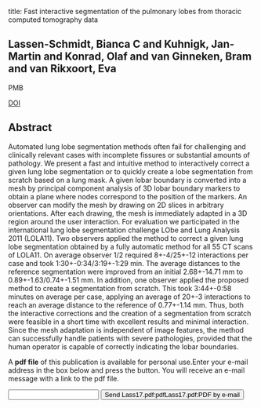 title: Fast interactive segmentation of the pulmonary lobes from thoracic computed tomography data

## Lassen-Schmidt, Bianca C and Kuhnigk, Jan-Martin and Konrad, Olaf and van Ginneken, Bram and van Rikxoort, Eva
PMB

<a href="https://doi.org/10.1088/1361-6560/aa7674">DOI</a>

## Abstract
Automated lung lobe segmentation methods often fail for challenging and clinically relevant cases with incomplete fissures or substantial amounts of pathology. We present a fast and intuitive method to interactively correct a given lung lobe segmentation or to quickly create a lobe segmentation from scratch based on a lung mask.&#13; A given lobar boundary is converted into a mesh by principal component analysis of 3D lobar boundary markers to obtain a plane where nodes correspond to the position of the markers. An observer can modify the mesh by drawing on 2D slices in arbitrary orientations. After each drawing, the mesh is immediately adapted in a 3D region around the user interaction.&#13; For evaluation we participated in the international lung lobe segmentation challenge LObe and Lung Analysis 2011 (LOLA11). Two observers applied the method to correct a given lung lobe segmentation obtained by a fully automatic method for all 55 CT scans of LOLA11.&#13; &#13; On average observer 1/2 required 8+-4/25+-12 interactions per case and took 1:30+-0:34/3:19+-1:29 min. The average distances to the reference segmentation were improved from an initial 2.68+-14.71 mm to 0.89+-1.63/0.74+-1.51 mm. In addition, one observer applied the proposed method to create a segmentation from scratch. This took 3:44+-0:58 minutes on average per case, applying an average of 20+-3 interactions to reach an average distance to the reference of 0.77+-1.14 mm.&#13; Thus, both the interactive corrections and the creation of a segmentation from scratch were feasible in a short time with excellent results and minimal interaction. Since the mesh adaptation is independent of image features, the method can successfully handle patients with severe pathologies, provided that the human operator is capable of correctly indicating the lobar boundaries.

A <b>pdf file</b> of this publication is available for personal use.Enter your e-mail address in the box below and press the button. You will receive an e-mail message with a link to the pdf file.
<form action="sender.php">  <input type="text" name="email">  <input type="submit" value="Send Lass17.pdf:pdfLass17.pdf:PDF by e-mail"></form>